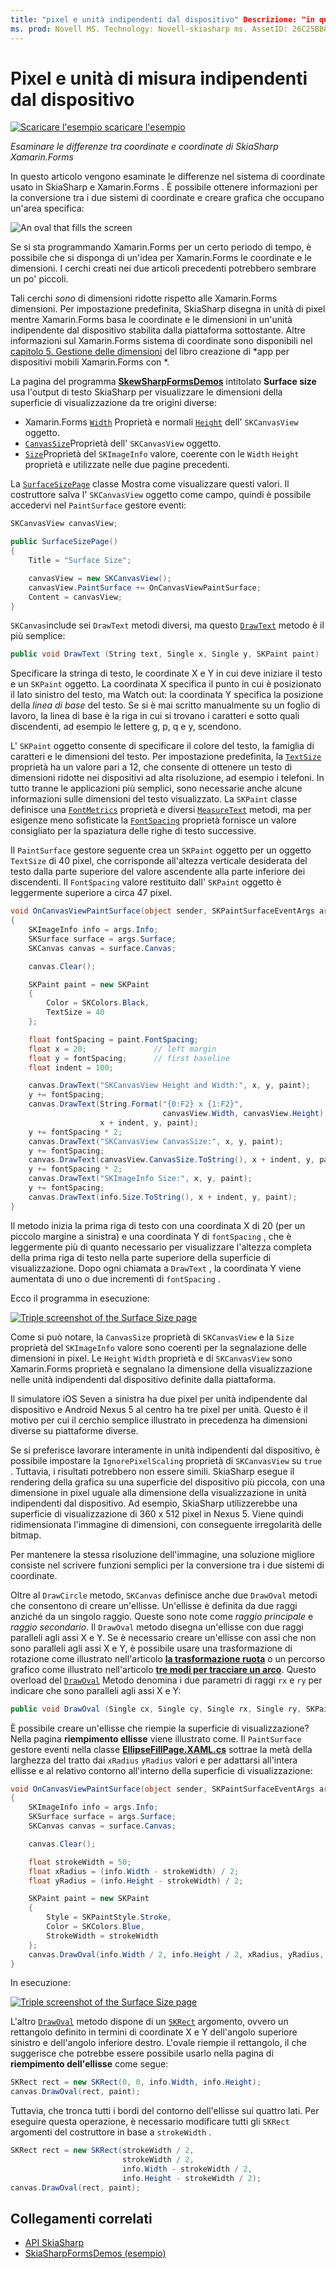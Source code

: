 ```yaml
---
title: "pixel e unità indipendenti dal dispositivo" Descrizione: "in questo articolo vengono esaminate le differenze tra le coordinate e le coordinate di SkiaSharp e Xamarin.Forms viene illustrato questo problema con il codice di esempio".
ms. prod: Novell MS. Technology: Novell-skiasharp ms. AssetID: 26C25BB8-FBE8-4B77-B01D-16A163A16890 autore: davidbritch ms. Author: dabritch ms. Date: 02/09/2017 no-loc: [ Xamarin.Forms , Xamarin.Essentials ]
---
```


# <a name="pixels-and-device-independent-units"></a>Pixel e unità di misura indipendenti dal dispositivo

[![Scaricare ](~/media/shared/download.png) l'esempio scaricare l'esempio](https://docs.microsoft.com/samples/xamarin/xamarin-forms-samples/skiasharpforms-demos)

_Esaminare le differenze tra coordinate e coordinate di SkiaSharp Xamarin.Forms_

In questo articolo vengono esaminate le differenze nel sistema di coordinate usato in SkiaSharp e Xamarin.Forms . È possibile ottenere informazioni per la conversione tra i due sistemi di coordinate e creare grafica che occupano un'area specifica:

![](pixels-images/screenfillexample.png "An oval that fills the screen")

Se si sta programmando Xamarin.Forms per un certo periodo di tempo, è possibile che si disponga di un'idea per Xamarin.Forms le coordinate e le dimensioni. I cerchi creati nei due articoli precedenti potrebbero sembrare un po' piccoli.

Tali cerchi *sono* di dimensioni ridotte rispetto alle Xamarin.Forms dimensioni. Per impostazione predefinita, SkiaSharp disegna in unità di pixel mentre Xamarin.Forms basa le coordinate e le dimensioni in un'unità indipendente dal dispositivo stabilita dalla piattaforma sottostante. Altre informazioni sul Xamarin.Forms sistema di coordinate sono disponibili nel [capitolo 5. Gestione delle dimensioni](~/xamarin-forms/creating-mobile-apps-xamarin-forms/summaries/chapter05.md) del libro creazione di *app per dispositivi mobili Xamarin.Forms con *.

La pagina del programma [**SkewSharpFormsDemos**](https://docs.microsoft.com/samples/xamarin/xamarin-forms-samples/skiasharpforms-demos) intitolato **Surface size** usa l'output di testo SkiaSharp per visualizzare le dimensioni della superficie di visualizzazione da tre origini diverse:

- Xamarin.Forms [`Width`](xref:Xamarin.Forms.VisualElement.Width) Proprietà e normali [`Height`](xref:Xamarin.Forms.VisualElement.Height) dell' `SKCanvasView` oggetto.
- [`CanvasSize`](xref:SkiaSharp.Views.Forms.SKCanvasView.CanvasSize)Proprietà dell' `SKCanvasView` oggetto.
- [`Size`](xref:SkiaSharp.SKImageInfo.Size)Proprietà del `SKImageInfo` valore, coerente con le `Width` `Height` proprietà e utilizzate nelle due pagine precedenti.

La [`SurfaceSizePage`](https://github.com/xamarin/xamarin-forms-samples/blob/master/SkiaSharpForms/Demos/Demos/SkiaSharpFormsDemos/Basics/SurfaceSizePage.cs) classe Mostra come visualizzare questi valori. Il costruttore salva l' `SKCanvasView` oggetto come campo, quindi è possibile accedervi nel `PaintSurface` gestore eventi:

```csharp
SKCanvasView canvasView;

public SurfaceSizePage()
{
    Title = "Surface Size";

    canvasView = new SKCanvasView();
    canvasView.PaintSurface += OnCanvasViewPaintSurface;
    Content = canvasView;
}
```

`SKCanvas`include sei `DrawText` metodi diversi, ma questo [`DrawText`](xref:SkiaSharp.SKCanvas.DrawText(System.String,System.Single,System.Single,SkiaSharp.SKPaint)) metodo è il più semplice:

```csharp
public void DrawText (String text, Single x, Single y, SKPaint paint)
```

Specificare la stringa di testo, le coordinate X e Y in cui deve iniziare il testo e un `SKPaint` oggetto. La coordinata X specifica il punto in cui è posizionato il lato sinistro del testo, ma Watch out: la coordinata Y specifica la posizione della *linea di base* del testo. Se si è mai scritto manualmente su un foglio di lavoro, la linea di base è la riga in cui si trovano i caratteri e sotto quali discendenti, ad esempio le lettere g, p, q e y, scendono.

L' `SKPaint` oggetto consente di specificare il colore del testo, la famiglia di caratteri e le dimensioni del testo. Per impostazione predefinita, la [`TextSize`](xref:SkiaSharp.SKPaint.TextSize) proprietà ha un valore pari a 12, che consente di ottenere un testo di dimensioni ridotte nei dispositivi ad alta risoluzione, ad esempio i telefoni. In tutto tranne le applicazioni più semplici, sono necessarie anche alcune informazioni sulle dimensioni del testo visualizzato. La `SKPaint` classe definisce una [`FontMetrics`](xref:SkiaSharp.SKPaint.FontMetrics) proprietà e diversi [`MeasureText`](xref:SkiaSharp.SKPaint.MeasureText(System.String)) metodi, ma per esigenze meno sofisticate la [`FontSpacing`](xref:SkiaSharp.SKPaint.FontSpacing) proprietà fornisce un valore consigliato per la spaziatura delle righe di testo successive.

Il `PaintSurface` gestore seguente crea un `SKPaint` oggetto per un oggetto `TextSize` di 40 pixel, che corrisponde all'altezza verticale desiderata del testo dalla parte superiore del valore ascendente alla parte inferiore dei discendenti. Il `FontSpacing` valore restituito dall' `SKPaint` oggetto è leggermente superiore a circa 47 pixel.

```csharp
void OnCanvasViewPaintSurface(object sender, SKPaintSurfaceEventArgs args)
{
    SKImageInfo info = args.Info;
    SKSurface surface = args.Surface;
    SKCanvas canvas = surface.Canvas;

    canvas.Clear();

    SKPaint paint = new SKPaint
    {
        Color = SKColors.Black,
        TextSize = 40
    };

    float fontSpacing = paint.FontSpacing;
    float x = 20;               // left margin
    float y = fontSpacing;      // first baseline
    float indent = 100;

    canvas.DrawText("SKCanvasView Height and Width:", x, y, paint);
    y += fontSpacing;
    canvas.DrawText(String.Format("{0:F2} x {1:F2}",
                                  canvasView.Width, canvasView.Height),
                    x + indent, y, paint);
    y += fontSpacing * 2;
    canvas.DrawText("SKCanvasView CanvasSize:", x, y, paint);
    y += fontSpacing;
    canvas.DrawText(canvasView.CanvasSize.ToString(), x + indent, y, paint);
    y += fontSpacing * 2;
    canvas.DrawText("SKImageInfo Size:", x, y, paint);
    y += fontSpacing;
    canvas.DrawText(info.Size.ToString(), x + indent, y, paint);
}
```

Il metodo inizia la prima riga di testo con una coordinata X di 20 (per un piccolo margine a sinistra) e una coordinata Y di `fontSpacing` , che è leggermente più di quanto necessario per visualizzare l'altezza completa della prima riga di testo nella parte superiore della superficie di visualizzazione. Dopo ogni chiamata a `DrawText` , la coordinata Y viene aumentata di uno o due incrementi di `fontSpacing` .

Ecco il programma in esecuzione:

[![](pixels-images/surfacesize-small.png "Triple screenshot of the Surface Size  page")](pixels-images/surfacesize-large.png#lightbox "Triple screenshot of the Surface Size  page")

Come si può notare, la `CanvasSize` proprietà di `SKCanvasView` e la `Size` proprietà del `SKImageInfo` valore sono coerenti per la segnalazione delle dimensioni in pixel. Le `Height` `Width` proprietà e di `SKCanvasView` sono Xamarin.Forms proprietà e segnalano la dimensione della visualizzazione nelle unità indipendenti dal dispositivo definite dalla piattaforma.

Il simulatore iOS Seven a sinistra ha due pixel per unità indipendente dal dispositivo e Android Nexus 5 al centro ha tre pixel per unità. Questo è il motivo per cui il cerchio semplice illustrato in precedenza ha dimensioni diverse su piattaforme diverse.

Se si preferisce lavorare interamente in unità indipendenti dal dispositivo, è possibile impostare la `IgnorePixelScaling` proprietà di `SKCanvasView` su `true` . Tuttavia, i risultati potrebbero non essere simili. SkiaSharp esegue il rendering della grafica su una superficie del dispositivo più piccola, con una dimensione in pixel uguale alla dimensione della visualizzazione in unità indipendenti dal dispositivo. Ad esempio, SkiaSharp utilizzerebbe una superficie di visualizzazione di 360 x 512 pixel in Nexus 5. Viene quindi ridimensionata l'immagine di dimensioni, con conseguente irregolarità delle bitmap.

Per mantenere la stessa risoluzione dell'immagine, una soluzione migliore consiste nel scrivere funzioni semplici per la conversione tra i due sistemi di coordinate.

Oltre al `DrawCircle` metodo, `SKCanvas` definisce anche due `DrawOval` metodi che consentono di creare un'ellisse. Un'ellisse è definita da due raggi anziché da un singolo raggio. Queste sono note come *raggio principale* e *raggio secondario*. Il `DrawOval` metodo disegna un'ellisse con due raggi paralleli agli assi X e Y. Se è necessario creare un'ellisse con assi che non sono paralleli agli assi X e Y, è possibile usare una trasformazione di rotazione come illustrato nell'articolo [**la trasformazione ruota**](../transforms/rotate.md) o un percorso grafico come illustrato nell'articolo [**tre modi per tracciare un arco**](../curves/arcs.md). Questo overload del [`DrawOval`](xref:SkiaSharp.SKCanvas.DrawOval(System.Single,System.Single,System.Single,System.Single,SkiaSharp.SKPaint)) Metodo denomina i due parametri di raggi `rx` e `ry` per indicare che sono paralleli agli assi X e Y:

```csharp
public void DrawOval (Single cx, Single cy, Single rx, Single ry, SKPaint paint)
```

È possibile creare un'ellisse che riempie la superficie di visualizzazione? Nella pagina **riempimento ellisse** viene illustrato come. Il `PaintSurface` gestore eventi nella classe [**EllipseFillPage.XAML.cs**](https://github.com/xamarin/xamarin-forms-samples/blob/master/SkiaSharpForms/Demos/Demos/SkiaSharpFormsDemos/Basics/EllipseFillPage.xaml.cs) sottrae la metà della larghezza del tratto dai `xRadius` `yRadius` valori e per adattarsi all'intera ellisse e al relativo contorno all'interno della superficie di visualizzazione:

```csharp
void OnCanvasViewPaintSurface(object sender, SKPaintSurfaceEventArgs args)
{
    SKImageInfo info = args.Info;
    SKSurface surface = args.Surface;
    SKCanvas canvas = surface.Canvas;

    canvas.Clear();

    float strokeWidth = 50;
    float xRadius = (info.Width - strokeWidth) / 2;
    float yRadius = (info.Height - strokeWidth) / 2;

    SKPaint paint = new SKPaint
    {
        Style = SKPaintStyle.Stroke,
        Color = SKColors.Blue,
        StrokeWidth = strokeWidth
    };
    canvas.DrawOval(info.Width / 2, info.Height / 2, xRadius, yRadius, paint);
}
```

In esecuzione:

[![](pixels-images/ellipsefill-small.png "Triple screenshot of the Surface Size  page")](pixels-images/ellipsefill-large.png#lightbox "Triple screenshot of the Surface Size  page")

L'altro [`DrawOval`](xref:SkiaSharp.SKCanvas.DrawOval(SkiaSharp.SKRect,SkiaSharp.SKPaint)) metodo dispone di un [`SKRect`](xref:SkiaSharp.SKRect) argomento, ovvero un rettangolo definito in termini di coordinate X e Y dell'angolo superiore sinistro e dell'angolo inferiore destro. L'ovale riempie il rettangolo, il che suggerisce che potrebbe essere possibile usarlo nella pagina di **riempimento dell'ellisse** come segue:

```csharp
SKRect rect = new SKRect(0, 0, info.Width, info.Height);
canvas.DrawOval(rect, paint);
```

Tuttavia, che tronca tutti i bordi del contorno dell'ellisse sui quattro lati. Per eseguire questa operazione, è necessario modificare tutti gli `SKRect` argomenti del costruttore in base a `strokeWidth` .

```csharp
SKRect rect = new SKRect(strokeWidth / 2,
                         strokeWidth / 2,
                         info.Width - strokeWidth / 2,
                         info.Height - strokeWidth / 2);
canvas.DrawOval(rect, paint);
```

## <a name="related-links"></a>Collegamenti correlati

- [API SkiaSharp](https://docs.microsoft.com/dotnet/api/skiasharp)
- [SkiaSharpFormsDemos (esempio)](https://docs.microsoft.com/samples/xamarin/xamarin-forms-samples/skiasharpforms-demos)
